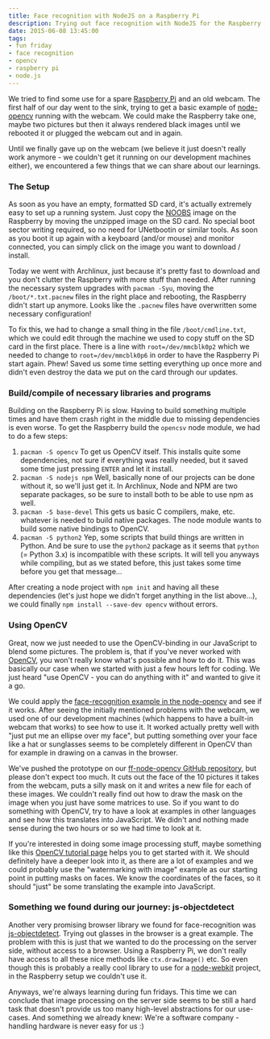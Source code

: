 ```yaml
---
title: Face recognition with NodeJS on a Raspberry Pi
description: Trying out face recognition with NodeJS for the Raspberry Pi
date: 2015-06-08 13:45:00
tags:
- fun friday
- face recognition
- opencv
- raspberry pi
- node.js
---
```

We tried to find some use for a spare [Raspberry Pi](https://www.raspberrypi.org/) and an old webcam. The first half of our day went to the sink, trying to get a basic example of [node-opencv](https://github.com/peterbraden/node-opencv) running with the webcam. We could make the Raspberry take one, maybe two pictures but then it always rendered black images until we rebooted it or plugged the webcam out and in again.

Until we finally gave up on the webcam (we believe it just doesn't really work anymore - we couldn't get it running on our development machines either), we encountered a few things that we can share about our learnings.

### The Setup
As soon as you have an empty, formatted SD card, it's actually extremely easy to set up a running system. Just copy the [NOOBS](https://www.raspberrypi.org/help/noobs-setup/) image on the Raspberry by moving the unzipped image on the SD card. No special boot sector writing required, so no need for UNetbootin or similar tools. As soon as you boot it up again with a keyboard (and/or mouse) and monitor connected, you can simply click on the image you want to download / install.

Today we went with Archlinux, just because it's pretty fast to download and you don't clutter the Raspberry with more stuff than needed. After running the necessary system upgrades with `pacman -Syu`, moving the `/boot/*.txt.pacnew` files in the right place and rebooting, the Raspberry didn't start up anymore. Looks like the `.pacnew` files have overwritten some necessary configuration!

To fix this, we had to change a small thing in the file `/boot/cmdline.txt`, which we could edit through the machine we used to copy stuff on the SD card in the first place. There is a line with `root=/dev/mmcblk0p2` which we needed to change to `root=/dev/mmcblk0p6` in order to have the Raspberry Pi start again. Phew! Saved us some time setting everything up once more and didn't even destroy the data we put on the card through our updates.

### Build/compile of necessary libraries and programs
Building on the Raspberry Pi is slow. Having to build something multiple times and have them crash right in the middle due to missing dependencies is even worse. To get the Raspberry build the `opencsv` node module, we had to do a few steps:

1. ```pacman -S opencv```
To get us OpenCV itself. This installs quite some dependencies, not sure if everything was really needed, but it saved some time just pressing `ENTER` and let it install.
2. ```pacman -S nodejs npm```
Well, basically none of our projects can be done without it, so we'll just get it. In Archlinux, Node and NPM are two separate packages, so be sure to install both to be able to use npm as well.
3. ```pacman -S base-devel```
This gets us basic C compilers, make, etc. whatever is needed to build native packages. The node module wants to build some native bindings to OpenCV.
4. ```pacman -S python2```
Yep, some scripts that build things are written in Python. And be sure to use the `python2` package as it seems that `python` (= Python 3.x) is incompatible with these scripts. It will tell you anyways while compiling, but as we stated before, this just takes some time before you get that message...

After creating a node project with `npm init` and having all these dependencies (let's just hope we didn't forget anything in the list above…), we could finally `npm install --save-dev opencv` without errors.

### Using OpenCV
Great, now we just needed to use the OpenCV-binding in our JavaScript to blend some pictures. The problem is, that if you've never worked with [OpenCV](http://opencv.org/), you won't really know what's possible and how to do it. This was basically our case when we started with just a few hours left for coding. We just heard "use OpenCV - you can do anything with it" and wanted to give it a go.

We could apply the [face-recognition example in the node-opencv](https://github.com/peterbraden/node-opencv/blob/master/examples/face-detection.js) and see if it works. After seeing the initially mentioned problems with the webcam, we used one of our development machines (which happens to have a built-in webcam that works) to see how to use it. It worked actually pretty well with "just put me an ellipse over my face", but putting something over your face like a hat or sunglasses seems to be completely different in OpenCV than for example in drawing on a canvas in the browser.

We've pushed the prototype on our [ff-node-opencv GitHub repository](https://github.com/campudus/ff-node-opencv), but please don't expect too much. It cuts out the face of the 10 pictures it takes from the webcam, puts a silly mask on it and writes a new file for each of these images. We couldn't really find out how to draw the mask on the image when you just have some matrices to use. So if you want to do something with OpenCV, try to have a look at examples in other languages and see how this translates into JavaScript. We didn't and nothing made sense during the two hours or so we had time to look at it.

If you're interested in doing some image processing stuff, maybe something like this [OpenCV tutorial page](http://www.tutorialspoint.com/java_dip/dip_quick_guide.htm) helps you to get started with it. We should definitely have a deeper look into it, as there are a lot of examples and we could probably use  the "watermarking with image" example as our starting point in putting masks on faces. We know the coordinates of the faces, so it should "just" be some translating the example into JavaScript.

### Something we found during our journey: js-objectdetect
Another very promising browser library we found for face-recognition was [js-objectdetect](https://github.com/mtschirs/js-objectdetect). Trying out glasses in the browser is a great example. The problem with this is just that we wanted to do the processing on the server side, without access to a browser. Using a Raspberry Pi, we don't really have access to all these nice methods like `ctx.drawImage()` etc. So even though this is probably a really cool library to use for a [node-webkit](https://github.com/nwjs/nw.js/) project, in the Raspberry setup we couldn't use it.

Anyways, we're always learning during fun fridays. This time we can conclude that image processing on the server side seems to be still a hard task that doesn't provide us too many high-level abstractions for our use-cases. And something we already knew: We're a software company - handling hardware is never easy for us :)
